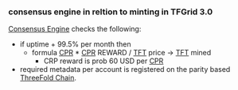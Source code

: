 
### consensus engine in reltion to minting in TFGrid 3.0


[Consensus Engine](threefold__consensus_engine) checks the following:

- if uptime + 99.5% per month then
  - formula [CPR](threefold__cloud_production_rate) * [CPR](threefold__cloud_production_rate) REWARD / [TFT](threefold__threefold_token) price -> [TFT](threefold__threefold_token) mined
    - CRP reward is prob 60 USD per [CPR](threefold__cloud_production_rate)
- required metadata per account is registered on the parity based [ThreeFold Chain](threefold__tfchain).